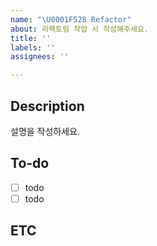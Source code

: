```yaml
---
name: "\U0001F528 Refactor"
about: 리팩토링 작업 시 작성해주세요.
title: ''
labels: ''
assignees: ''

---
```


## Description
설명을 작성하세요.

## To-do
- [ ] todo
- [ ] todo

## ETC
